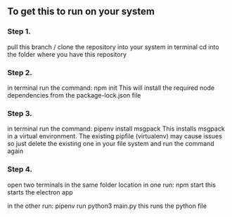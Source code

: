 ## To get this to run on your system

### Step 1.
pull this branch / clone the repository into your system
in terminal cd into the folder where you have this repository

### Step 2.
in terminal run the command: npm init
This will install the required node dependencies from the package-lock.json file

### Step 3.
in terminal run the command: pipenv install msgpack
This installs msgpack in a virtual environment. The existing pipfile (virtualenv) may cause issues so just delete the existing one in your file system
and run the command again

### Step 4.
open two terminals in the same folder location
in one run: npm start
this starts the electron app

in the other run: pipenv run python3 main.py
this runs the python file
